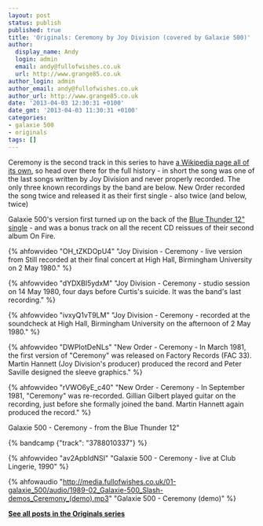 ```yaml
---
layout: post
status: publish
published: true
title: 'Originals: Ceremony by Joy Division (covered by Galaxie 500)'
author:
  display_name: Andy
  login: admin
  email: andy@fullofwishes.co.uk
  url: http://www.grange85.co.uk
author_login: admin
author_email: andy@fullofwishes.co.uk
author_url: http://www.grange85.co.uk
date: '2013-04-03 12:30:31 +0100'
date_gmt: '2013-04-03 11:30:31 +0100'
categories:
- galaxie 500
- originals
tags: []
---
```

<p>Ceremony is the second track in this series to have <a href="http://en.wikipedia.org/wiki/Ceremony_%28song%29">a Wikipedia page all of its own</a>, so head over there for the full history - in short the song was one of the last songs written by Joy Division and never properly recorded. The only three known recordings by the band are below. New Order recorded the song twice and released it as their first single - also twice (and below, twice)</p>
<p>Galaxie 500's version first turned up on the back of the <a href="/database/release/blue-thunder-ep/">Blue Thunder 12" single</a> - and was a bonus track on all the recent CD reissues of their second album On Fire.<br /></p>

{% ahfowvideo "OH_tZKDOpU4" "Joy Division - Ceremony - live version from Still recorded at their final concert at High Hall, Birmingham University on 2 May 1980." %}

{% ahfowvideo "dYDXBI5ydxM" "Joy Division - Ceremony - studio session on 14 May 1980, four days before Curtis's suicide. It was the band's last recording." %}

{% ahfowvideo "ivxyQ1vT9LM" "Joy Division - Ceremony - recorded at the soundcheck at High Hall, Birmingham University on the afternoon of 2 May 1980." %}

{% ahfowvideo "DWPIotDeNLs" "New Order - Ceremony - In March 1981, the first version of "Ceremony" was released on Factory Records (FAC 33). Martin Hannett (Joy Division's producer) produced the record and Peter Saville designed the sleeve graphics." %}

{% ahfowvideo "rVWO6yE_c40" "New Order - Ceremony - In September 1981, "Ceremony" was re-recorded. Gillian Gilbert played guitar on the recording, just before she formally joined the band. Martin Hannett again produced the record." %}

<p>Galaxie 500 - Ceremony - from the Blue Thunder 12"</p>
{% bandcamp {"track": "3788010337"} %}

{% ahfowvideo "av2ApbIdNSI" "Galaxie 500 - Ceremony - live at Club Lingerie, 1990" %}

{% ahfowaudio "http://media.fullofwishes.co.uk/01-galaxie_500/audio/1989-02_Galaxie-500_Slash-demos_Ceremony_(demo).mp3" "Galaxie 500 - Ceremony (demo)" %}

<p><strong><a href="/category/originals/" title="List: Originals">See all posts in the Originals series</a></strong></p>
